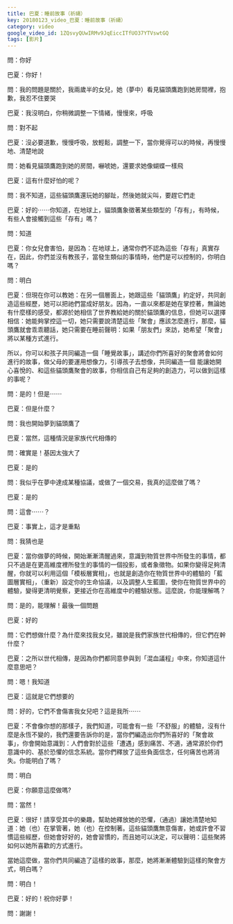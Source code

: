 ```yaml
---
title: 巴夏：睡前故事（祈禱）
key: 20180123_video_巴夏：睡前故事（祈禱）
category: video
google_video_id: 1ZQsvyQUwIRMv9JqEiccITfUO37YTVswtGQ
tags: [影片]
---
```


問：你好

巴夏：你好！

問：我的問題是關於，我兩歲半的女兒，她（夢中）看見貓頭鷹跑到她房間裡，抱歉，我忍不住要哭

巴夏：我沒明白，你稍微調整一下情緒，慢慢來，呼吸

問：對不起

巴夏：沒必要道歉，慢慢呼吸，放輕鬆，調整一下，當你覺得可以的時候，再慢慢地、清楚地說

問：她看見貓頭鷹跑到她的房間，嚇唬她，還要求她像蝴蝶一樣飛

巴夏：這有什麼好怕的呢？

問：我不知道，這些貓頭鷹還玩她的腳趾，然後她就尖叫，要趕它們走

巴夏：好的⋯⋯你知道，在地球上，貓頭鷹象徵著某些類型的「存有」，有時候，有些人會接觸到這些「存有」嗎？

問：知道

巴夏：你女兒會害怕，是因為：在地球上，通常你們不認為這些「存有」真實存在，因此，你們並沒有教孩子，當發生類似的事情時，他們是可以控制的，你明白嗎？

問：明白

巴夏：但現在你可以教她：在另一個層面上，她跟這些「貓頭鷹」約定好，共同創造這些經歷，她可以把祂們當成好朋友。因為，一直以來都是她在掌控著，無論她有什麼樣的感受，都源於她相信了世界教給她的關於貓頭鷹的信息，但她可以選擇相信：她能夠掌控這一切，她只需要說清楚這些「聚會」應該怎麼進行，那麼，貓頭鷹就會乖乖聽話，她只需要在睡前聲明：如果「朋友們」來訪，她希望「聚會」將以某種方式進行。

所以，你可以和孩子共同編造一個「睡覺故事」，講述你們所喜好的聚會將會如何進行的故事，做父母的要運用想像力，引導孩子去想像，共同編造一個 能讓她開心喜悅的、和這些貓頭鷹聚會的故事，你相信自己有足夠的創造力，可以做到這樣的事呢？

問：是的！但是⋯⋯

巴夏：但是什麼？

問：我也開始夢到貓頭鷹了

巴夏：當然，這種情況是家族代代相傳的

問：確實是！基因太強大了

巴夏：是的

問：我似乎在夢中達成某種協議，或做了一個交易，我真的這麼做了嗎？

巴夏：是的

問：這會⋯⋯？

巴夏：事實上，這才是重點

問：我猜也是

巴夏：當你做夢的時候，開始漸漸清醒過來，意識到物質世界中所發生的事情，都只不過是在更高維度裡所發生的事情的一個投影，或者象徵物。如果你變得足夠清醒，你就可以利用這個「模板層實相」，也就是創造你在物質世界中的體驗的「藍圖層實相」，（重新）設定你的生命協議，以及調整人生藍圖，使你在物質世界中的體驗，變得更清明覺察，更接近你在高維度中的體驗狀態。這麼說，你能理解嗎？

問：是的，能理解！最後一個問題

巴夏：好的

問：它們想做什麼？為什麼來找我女兒，雖說是我們家族世代相傳的，但它們在幹什麼？

巴夏：之所以世代相傳，是因為你們都同意參與到「混血議程」中來，你知道這什麼意思吧？

問：嗯！我知道

巴夏：這就是它們想要的

問：好的，它們不會傷害我女兒吧？這是我所⋯⋯

巴夏：不會像你想的那樣子，我們知道，可能會有一些「不舒服」的體驗，沒有什麼是永恆不變的，我們還要告訴你的是，當你們編造出你們所喜好的「聚會故事」，你會開始意識到：人們會對於這些「遭遇」感到痛苦、不適，通常源於你們意識中的、基於恐懼的信念系統。當你們釋放了這些負面信念，任何痛苦也將消失。你能明白了嗎？

問：明白

巴夏：你願意這麼做嗎?

問：當然！

巴夏：很好！請享受其中的樂趣，幫助她釋放她的恐懼，（通過）讓她清楚地知道：她（也）在掌管著，她（也）在控制著。這些貓頭鷹無意傷害，她或許會不習慣這些經歷，但她會好好的，她會習慣的，而且她可以決定，可以聲明：這些聚將如何以她所喜歡的方式進行。

當她這麼做，當你們共同編造了這樣的故事，那麼，她將漸漸體驗到這樣的聚會方式，明白嗎？

問：明白！

巴夏：好的！祝你好夢！

問：謝謝！
